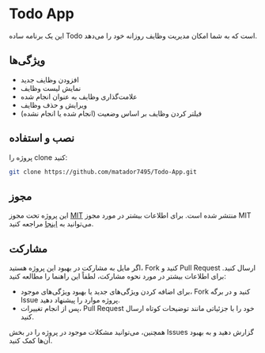 # Todo App

این یک برنامه ساده Todo است که به شما امکان مدیریت وظایف روزانه خود را می‌دهد.

## ویژگی‌ها

- افزودن وظایف جدید
- نمایش لیست وظایف
- علامت‌گذاری وظایف به عنوان انجام شده
- ویرایش و حذف وظایف
- فیلتر کردن وظایف بر اساس وضعیت (انجام شده یا انجام نشده)

## نصب و استفاده

پروژه را clone کنید:

```bash
git clone https://github.com/matador7495/Todo-App.git
```
## مجوز

این پروژه تحت مجوز [MIT](LICENSE) منتشر شده است. برای اطلاعات بیشتر در مورد مجوز MIT می‌توانید به [اینجا](https://opensource.org/licenses/MIT) مراجعه کنید.

## مشارکت

اگر مایل به مشارکت در بهبود این پروژه هستید، Fork کنید و Pull Request ارسال کنید. برای اطلاعات بیشتر در مورد نحوه مشارکت، لطفاً این راهنما را مطالعه کنید:

- برای اضافه کردن ویژگی‌های جدید یا بهبود ویژگی‌های موجود، Fork کنید و در برگه Issue پروژه موارد را پیشنهاد دهید.
- پس از انجام تغییرات، Pull Request خود را با جزئیاتی مانند توضیحات کوتاه ارسال کنید.

همچنین، می‌توانید مشکلات موجود در پروژه را در بخش Issues گزارش دهید و به بهبود آن‌ها کمک کنید.

